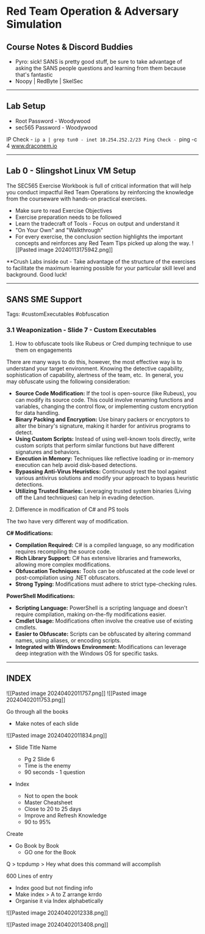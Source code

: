 # Red Team Operation & Adversary Simulation
## Course Notes & Discord Buddies
- Pyro: sick! SANS is pretty good stuff, be sure to take advantage of asking the SANS people questions and learning from them because that's fantastic
- Noopy | RedByte | SkelSec
---
## Lab Setup
- Root Password - Woodywood
- sec565 Password - Woodywood

IP Check - `ip a | grep tun0 - inet 10.254.252.2/23
Ping Check - `ping -c 4 www.draconem.io

----
## Lab 0 - Slingshot Linux VM Setup
The SEC565 Exercise Workbook is full of critical information that will help you conduct impactful Red Team Operations by reinforcing the knowledge from the courseware with hands-on practical exercises.
- Make sure to read Exercise Objectives
- Exercise preparation needs to be followed
- Learn the tradecraft of Tools - Focus on output and understand it 
- "On Your Own" and "Walkthrough" 
- For every exercise, the conclusion section highlights the important concepts and reinforces any Red Team Tips picked up along the way.
![[Pasted image 20240113175942.png]]

**Crush Labs inside out - Take advantage of the structure of the exercises to facilitate the maximum learning possible for your particular skill level and background. Good luck!

----
## SANS SME Support

Tags: #customExecutables #obfuscation
### 3.1 Weaponization - Slide 7 - Custom Executables
1. How to obfuscate tools like Rubeus or Cred dumping technique to use them on engagements

There are many ways to do this, however, the most effective way is to understand your target environment. Knowing the detective capability, sophistication of capability, alertness of the team, etc.  In general, you may obfuscate using the following consideration:

- **Source Code Modification:** If the tool is open-source (like Rubeus), you can modify its source code. This could involve renaming functions and variables, changing the control flow, or implementing custom encryption for data handling.
- **Binary Packing and Encryption:** Use binary packers or encryptors to alter the binary's signature, making it harder for antivirus programs to detect.
- **Using Custom Scripts:** Instead of using well-known tools directly, write custom scripts that perform similar functions but have different signatures and behaviors.
- **Execution in Memory:** Techniques like reflective loading or in-memory execution can help avoid disk-based detections.
- **Bypassing Anti-Virus Heuristics:** Continuously test the tool against various antivirus solutions and modify your approach to bypass heuristic detections.
- **Utilizing Trusted Binaries:** Leveraging trusted system binaries (Living off the Land techniques) can help in evading detection.

2. Difference in modification of C# and PS tools

The two have very different way of modification.

**C# Modifications:**

- **Compilation Required:** C# is a compiled language, so any modification requires recompiling the source code.
- **Rich Library Support:** C# has extensive libraries and frameworks, allowing more complex modifications.
- **Obfuscation Techniques:** Tools can be obfuscated at the code level or post-compilation using .NET obfuscators.
- **Strong Typing:** Modifications must adhere to strict type-checking rules.

**PowerShell Modifications:**

- **Scripting Language:** PowerShell is a scripting language and doesn't require compilation, making on-the-fly modifications easier.
- **Cmdlet Usage:** Modifications often involve the creative use of existing cmdlets.
- **Easier to Obfuscate:** Scripts can be obfuscated by altering command names, using aliases, or encoding scripts.
- **Integrated with Windows Environment:** Modifications can leverage deep integration with the Windows OS for specific tasks.

---
## INDEX
![[Pasted image 20240402011757.png]]
![[Pasted image 20240402011753.png]]

Go through all the books 
- Make notes of each slide

![[Pasted image 20240402011834.png]]

- Slide Title Name
	- Pg 2 Slide 6
	- Time is the enemy 
	- 90 seconds - 1 question

- Index 
	- Not to open the book
	- Master Cheatsheet
	- Close to 20 to 25 days
	- Improve and Refresh Knowledge
	- 90 to 95%

Create 
- Go Book by Book
	- GO one for the Book

Q > tcpdump > Hey what does this command will accomplish 

600 Lines of entry
- Index good but not finding info
- Make index > A to Z arrange krrdo
- Organise it via Index alphabetically

![[Pasted image 20240402012338.png]]

![[Pasted image 20240402013408.png]]